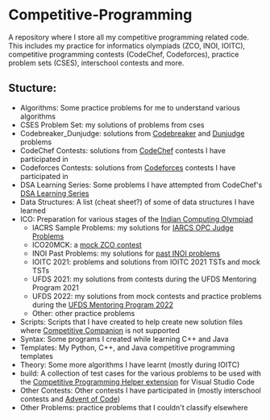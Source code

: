 # Competitive-Programming
A repository where I store all my competitive programming related code. This includes my practice for informatics olympiads (ZCO, INOI, IOITC), competitive programming contests (CodeChef, Codeforces), practice problem sets (CSES), interschool contests and more.

## Stucture: <a name = "structure"></a>
 - Algorithms: Some practice problems for me to understand various algorithms
 - CSES Problem Set: my solutions of problems from cses
 - Codebreaker_Dunjudge: solutions from [Codebreaker](https://codebreaker.xyz/) and [Dunjudge](https://dunjudge.me/) problems
 - CodeChef Contests: solutions from [CodeChef](https://www.codechef.com/) contests I have participated in
 - Codeforces Contests: solutions from [Codeforces](https://codeforces.com/) contests I have participated in
 - DSA Learning Series: Some problems I have attempted from CodeChef's [DSA Learning Series](https://www.codechef.com/LEARNDSA/)
 - Data Structures: A list (cheat sheet?) of some of data structures I have learned
 - ICO: Preparation for various stages of the [Indian Computing Olympiad](https://www.iarcs.org.in/inoi/)
	- IACRS Sample Problems: my solutions for [IARCS OPC Judge Problems](https://www.codechef.com/IARCSJUD)
	- ICO20MCK: a [mock ZCO contest](https://www.codechef.com/ICO20MCK)
	- INOI Past Problems: my solutions for [past INOI problems](https://www.codechef.com/INOIPRAC/)
	- IOITC 2021: problems and solutions from IOITC 2021 TSTs and mock TSTs
	- UFDS 2021: my solutions from contests during the UFDS Mentoring Program 2021
	- UFDS 2022: my solutions from mock contests and practice problems during the [UFDS Mentoring Program 2022](https://ufds.cc/)
	- Other: other practice problems
 - Scripts: Scripts that I have created to help create new solution files where [Competitive Companion](https://www.google.com/search?q=competitive+companion&oq=competitive+companion&aqs=edge..69i57j0i512l5j69i64.4565j0j1&sourceid=chrome&ie=UTF-8) is not supported
 - Syntax: Some programs I created while learning C++ and Java
 - Templates: My Python, C++, and Java competitive programming templates
 - Theory: Some more algorithms I have learnt (mostly during IOITC)
 - build: A collection of test cases for the various problems to be used with the [Competitive Programming Helper extension](https://marketplace.visualstudio.com/items?itemName=DivyanshuAgrawal.competitive-programming-helper) for Visual Studio Code
 - Other Contests: Other contests I have participated in (mostly interschool contests and [Advent of Code](https://adventofcode.com/))
 - Other Problems: practice problems that I couldn't classify elsewhere

